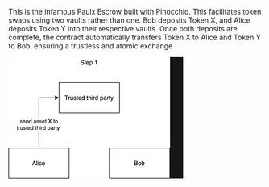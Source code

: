 This is the infamous Paulx Escrow built with Pinocchio. This facilitates token swaps using two vaults rather than one. Bob deposits Token X, and Alice deposits Token Y into their respective vaults. Once both deposits are complete, the contract automatically transfers Token X to Alice and Token Y to Bob, ensuring a trustless and atomic exchange

![Paulx Escrow Flow](./paulx.gif)
